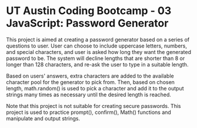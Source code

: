 # UT Austin Coding Bootcamp - 03 JavaScript: Password Generator

This project is aimed at creating a password generator based on a series of questions to user. 
User can choose to include uppercase letters, numbers, and special characters, and user is asked how long they want the generated password to be.
The system will decline lengths that are shorter than 8 or longer than 128 characters, and re-ask the user to type in a suitable length.

Based on users' answers, extra characters are added to the available character pool for the generator to pick from. 
Then, based on chosen length, math.random() is used to pick a character and add it to the output strings many times as necessary until the desired length is reached.

Note that this project is not suitable for creating secure passwords. This project is used to practice prompt(), confirm(), Math() functions and manipulate and output strings.